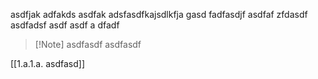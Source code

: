 asdfjak
adfakds
asdfak
adsfasdfkajsdlkfja gasd
fadfasdjf
asdfaf
zfdasdf
asdfadsf
asdf
asdf
a
dfadf

>[!Note] asdfasdf 
>asdfasdf

[[1.a.1.a. asdfasd]] 